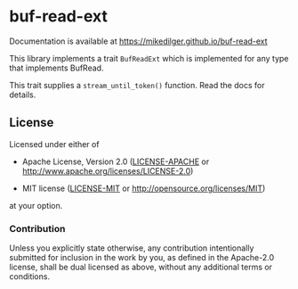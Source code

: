 # buf-read-ext

Documentation is available at https://mikedilger.github.io/buf-read-ext

This library implements a trait `BufReadExt` which is implemented for any type
that implements BufRead.

This trait supplies a `stream_until_token()` function.  Read the docs for
details.

## License

Licensed under either of

 * Apache License, Version 2.0
   ([LICENSE-APACHE](LICENSE-APACHE)
    or http://www.apache.org/licenses/LICENSE-2.0)

 * MIT license
   ([LICENSE-MIT](LICENSE-MIT) or http://opensource.org/licenses/MIT)

at your option.

### Contribution

Unless you explicitly state otherwise, any contribution intentionally submitted
for inclusion in the work by you, as defined in the Apache-2.0 license, shall
be dual licensed as above, without any additional terms or conditions.
